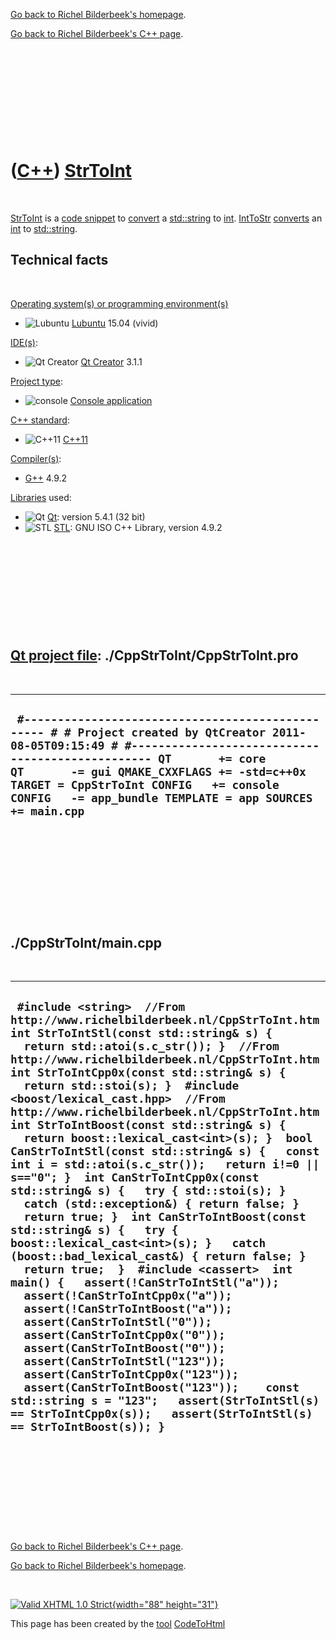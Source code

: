 [Go back to Richel Bilderbeek's homepage](index.htm).

[Go back to Richel Bilderbeek's C++ page](Cpp.htm).

 

 

 

 

 

([C++](Cpp.htm)) [StrToInt](CppStrToInt.htm)
============================================

 

[StrToInt](CppStrToInt.htm) is a [code snippet](CppCodeSnippets.htm) to
[convert](CppConvert.htm) a [std::string](CppStdString.htm) to
[int](CppInt.htm). [IntToStr](CppIntToStr.htm)
[converts](CppConvert.htm) an [int](CppInt.htm) to
[std::string](CppStdString.htm).

Technical facts
---------------

 

[Operating system(s) or programming environment(s)](CppOs.htm)

-   ![Lubuntu](PicLubuntu.png) [Lubuntu](CppLubuntu.htm) 15.04 (vivid)

[IDE(s)](CppIde.htm):

-   ![Qt Creator](PicQtCreator.png) [Qt Creator](CppQtCreator.htm) 3.1.1

[Project type](CppQtProjectType.htm):

-   ![console](PicConsole.png) [Console
    application](CppConsoleApplication.htm)

[C++ standard](CppStandard.htm):

-   ![C++11](PicCpp11.png) [C++11](Cpp11.htm)

[Compiler(s)](CppCompiler.htm):

-   [G++](CppGpp.htm) 4.9.2

[Libraries](CppLibrary.htm) used:

-   ![Qt](PicQt.png) [Qt](CppQt.htm): version 5.4.1 (32 bit)
-   ![STL](PicStl.png) [STL](CppStl.htm): GNU ISO C++ Library, version
    4.9.2

 

 

 

 

 

[Qt project file](CppQtProjectFile.htm): ./CppStrToInt/CppStrToInt.pro
----------------------------------------------------------------------

 

  ----------------------------------------------------------------------------------------------------------------------------------------------------------------------------------------------------------------------------------------------------------------------------------------------------------------------------------
  ` #------------------------------------------------- # # Project created by QtCreator 2011-08-05T09:15:49 # #------------------------------------------------- QT       += core QT       -= gui QMAKE_CXXFLAGS += -std=c++0x TARGET = CppStrToInt CONFIG   += console CONFIG   -= app_bundle TEMPLATE = app SOURCES += main.cpp`
  ----------------------------------------------------------------------------------------------------------------------------------------------------------------------------------------------------------------------------------------------------------------------------------------------------------------------------------

 

 

 

 

 

./CppStrToInt/main.cpp
----------------------

 

  -------------------------------------------------------------------------------------------------------------------------------------------------------------------------------------------------------------------------------------------------------------------------------------------------------------------------------------------------------------------------------------------------------------------------------------------------------------------------------------------------------------------------------------------------------------------------------------------------------------------------------------------------------------------------------------------------------------------------------------------------------------------------------------------------------------------------------------------------------------------------------------------------------------------------------------------------------------------------------------------------------------------------------------------------------------------------------------------------------------------------------------------------------------------------------------------------------------------------------------------------------------------------------------------------------------------------------------------------------
  ` #include <string>  //From http://www.richelbilderbeek.nl/CppStrToInt.htm int StrToIntStl(const std::string& s) {   return std::atoi(s.c_str()); }  //From http://www.richelbilderbeek.nl/CppStrToInt.htm int StrToIntCpp0x(const std::string& s) {   return std::stoi(s); }  #include <boost/lexical_cast.hpp>  //From http://www.richelbilderbeek.nl/CppStrToInt.htm int StrToIntBoost(const std::string& s) {   return boost::lexical_cast<int>(s); }  bool CanStrToIntStl(const std::string& s) {   const int i = std::atoi(s.c_str());   return i!=0 || s=="0"; }  int CanStrToIntCpp0x(const std::string& s) {   try { std::stoi(s); }   catch (std::exception&) { return false; }   return true; }  int CanStrToIntBoost(const std::string& s) {   try { boost::lexical_cast<int>(s); }   catch (boost::bad_lexical_cast&) { return false; }   return true;  }  #include <cassert>  int main() {   assert(!CanStrToIntStl("a"));   assert(!CanStrToIntCpp0x("a"));   assert(!CanStrToIntBoost("a"));    assert(CanStrToIntStl("0"));   assert(CanStrToIntCpp0x("0"));   assert(CanStrToIntBoost("0"));    assert(CanStrToIntStl("123"));   assert(CanStrToIntCpp0x("123"));   assert(CanStrToIntBoost("123"));    const std::string s = "123";   assert(StrToIntStl(s) == StrToIntCpp0x(s));   assert(StrToIntStl(s) == StrToIntBoost(s)); }`
  -------------------------------------------------------------------------------------------------------------------------------------------------------------------------------------------------------------------------------------------------------------------------------------------------------------------------------------------------------------------------------------------------------------------------------------------------------------------------------------------------------------------------------------------------------------------------------------------------------------------------------------------------------------------------------------------------------------------------------------------------------------------------------------------------------------------------------------------------------------------------------------------------------------------------------------------------------------------------------------------------------------------------------------------------------------------------------------------------------------------------------------------------------------------------------------------------------------------------------------------------------------------------------------------------------------------------------------------------------

 

 

 

 

 

[Go back to Richel Bilderbeek's C++ page](Cpp.htm).

[Go back to Richel Bilderbeek's homepage](index.htm).

 

[![Valid XHTML 1.0 Strict](valid-xhtml10.png){width="88"
height="31"}](http://validator.w3.org/check?uri=referer)

This page has been created by the [tool](Tools.htm)
[CodeToHtml](ToolCodeToHtml.htm)
